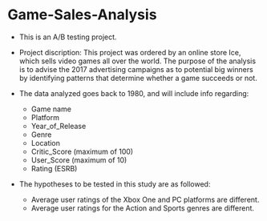 # Game-Sales-Analysis
- This is an A/B testing project.
- Project discription:
This project was ordered by an online store Ice, which sells video games all over the world. The purpose of the analysis is to advise the 2017 advertising campaigns as to potential big winners by identifying patterns that determine whether a game succeeds or not.

- The data analyzed goes back to 1980, and will include info regarding:
  - Game name
  - Platform
  - Year_of_Release
  - Genre
  - Location
  - Critic_Score (maximum of 100)
  - User_Score (maximum of 10)
  - Rating (ESRB)

- The hypotheses to be tested in this study are as followed:
   - Average user ratings of the Xbox One and PC platforms are different.
   - Average user ratings for the Action and Sports genres are different.

